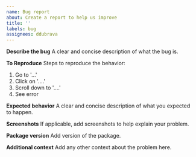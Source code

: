 ```yaml
---
name: Bug report
about: Create a report to help us improve
title: ''
labels: bug
assignees: ddubrava
---
```


**Describe the bug**
A clear and concise description of what the bug is.

**To Reproduce**
Steps to reproduce the behavior:

1. Go to '...'
2. Click on '....'
3. Scroll down to '....'
4. See error

**Expected behavior**
A clear and concise description of what you expected to happen.

**Screenshots**
If applicable, add screenshots to help explain your problem.

**Package version**
Add version of the package.

**Additional context**
Add any other context about the problem here.
